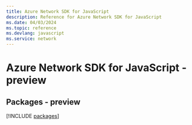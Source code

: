 ```yaml
---
title: Azure Network SDK for JavaScript
description: Reference for Azure Network SDK for JavaScript
ms.date: 04/03/2024
ms.topic: reference
ms.devlang: javascript
ms.service: network
---
```

# Azure Network SDK for JavaScript - preview
## Packages - preview
[!INCLUDE [packages](network-index.md)]